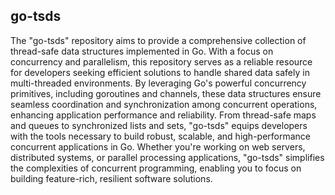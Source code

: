 ## go-tsds

The "go-tsds" repository aims to provide a comprehensive collection of thread-safe data structures implemented in Go. With a focus on concurrency and parallelism, this repository serves as a reliable resource for developers seeking efficient solutions to handle shared data safely in multi-threaded environments. By leveraging Go's powerful concurrency primitives, including goroutines and channels, these data structures ensure seamless coordination and synchronization among concurrent operations, enhancing application performance and reliability. From thread-safe maps and queues to synchronized lists and sets, "go-tsds" equips developers with the tools necessary to build robust, scalable, and high-performance concurrent applications in Go. Whether you're working on web servers, distributed systems, or parallel processing applications, "go-tsds" simplifies the complexities of concurrent programming, enabling you to focus on building feature-rich, resilient software solutions.